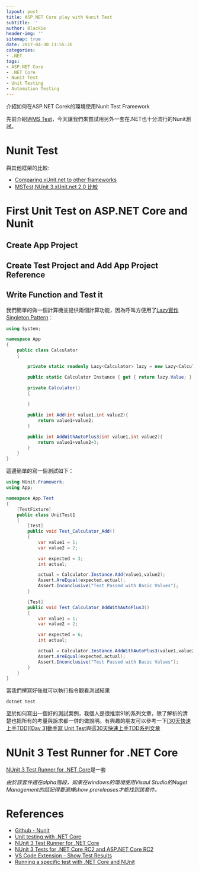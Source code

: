 ```yaml
---
layout: post
title: ASP.NET Core play with Nunit Test
subtitle: ''
author: Blackie
header-img: ''
sitemap: true
date: 2017-04-30 11:55:26
categories:
- .NET
tags: 
- ASP.NET Core
- .NET Core
- Nunit Test
- Unit Testing
- Automation Testing
---
```


介紹如何在ASP.NET Corek的環境使用Nunit Test Framework

<!-- More -->

先前介紹過[MS Test](https://blackie1019.github.io/2017/04/05/ASP-NET-Core-play-with-MSTest/)，今天讓我們來嘗試用另外一套在.NET也十分流行的Nunit測試。

# Nunit Test #

與其他框架的比較:

- [Comparing xUnit.net to other frameworks](http://xunit.github.io/docs/comparisons.html)
- [MSTest,NUnit 3,xUnit.net 2.0 比較](http://xunit.github.io/docs/comparisons.html)

# First Unit Test on ASP.NET Core and Nunit #

## Create App Project ##

## Create Test Project and Add App Project Reference ##

## Write Function and Test it ##

我們簡單的做一個計算機並提供兩個計算功能，因為呼叫方便用了[Lazy實作Singleton Pattern](https://blackie1019.github.io/2017/04/03/Singleton-Pattern-Implementation-In-CSharp/)：

```csharp
using System;

namespace App
{
    public class Calculator
    {

        private static readonly Lazy<Calculator> lazy = new Lazy<Calculator>(() => new Calculator());

        public static Calculator Instance { get { return lazy.Value; } }

        private Calculator()
        {

        }
        
        public int Add(int value1,int value2){
            return value1+value2;
        }

        public int AddWithAutoPlus3(int value1,int value2){
            return value1+value2+3;
        }
    }
}
```

這邊簡單的寫一個測試如下：

```csharp
using NUnit.Framework;
using App;

namespace App.Test
{
    [TestFixture]
    public class UnitTest1
    {
        [Test]
        public void Test_Calculator_Add()
        {
            var value1 = 1; 
            var value2 = 2;

            var expected = 3;
            int actual;

            actual = Calculator.Instance.Add(value1,value2);
            Assert.AreEqual(expected,actual);
            Assert.Inconclusive("Test Passed with Basic Values");
        }

        [Test]
        public void Test_Calculator_AddWithAutoPlus3()
        {
            var value1 = 1; 
            var value2 = 2;

            var expected = 6;
            int actual;

            actual = Calculator.Instance.AddWithAutoPlus3(value1,value2);
            Assert.AreEqual(expected,actual);
            Assert.Inconclusive("Test Passed with Basic Values");
        }
    }
}
```

當我們撰寫好後就可以執行指令觀看測試結果

    dotnet test



至於如何寫出一個好的測試案例，我個人是很推崇91的系列文章，除了解析的清楚也把所有的考量與訴求都一併的做說明。有興趣的朋友可以參考一下[[30天快速上手TDD][Day 3]動手寫 Unit Test](https://dotblogs.com.tw/hatelove/2012/11/07/learning-tdd-in-30-days-day3-how-to-write-a-unit-test-code)與這[30天快速上手TDD系列文章](https://dotblogs.com.tw/hatelove/2013/01/11/learning-tdd-in-30-days-catalog-and-reference)

# NUnit 3 Test Runner for .NET Core #

[NUnit 3 Test Runner for .NET Core](https://github.com/nunit/dotnet-test-nunit)是一套


*由於該套件還在alpha階段，如果在windows的環境使用Visaul Studio的Nuget Management的話記得要選擇show prereleases才能找到該套件。*

# References #

- [Github - Nunit](https://github.com/nunit)
- [Unit testing with .NET Core](https://cmatskas.com/unit-testing-with-net-core/)
- [NUnit 3 Test Runner for .NET Core](https://github.com/nunit/dotnet-test-nunit)
- [NUnit 3 Tests for .NET Core RC2 and ASP.NET Core RC2](http://www.alteridem.net/2016/06/18/nunit-3-testing-net-core-rc2/)
- [VS Code Extension - Show Test Results](https://marketplace.visualstudio.com/items?itemName=EffectiveLabs.ShowTestResults)
- [Running a specific test with .NET Core and NUnit](http://www.jerriepelser.com/blog/running-specific-test-with-dotnet-core-nunit/)